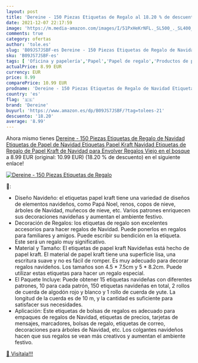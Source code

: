 ```yaml
---
layout: post
title: 'Dereine - 150 Piezas Etiquetas de Regalo al 18.20 % de descuento'
date: 2021-12-07 22:17:59
image: 'https://m.media-amazon.com/images/I/51PxHeKrNFL._SL500_._SL400_.jpg'
comments: true
category: ofertas
author: 'tole.es'
slug: 'B09JS7JSBF-es Dereine - 150 Piezas Etiquetas de Regalo de Navidad...'
sku: 'B09JS7JSBF-es'
tags: [ 'Oficina y papelería','Papel','Papel de regalo','Productos de papel para oficina','dereine','navidad', ]
actualPrice: 8.99 EUR
currency: EUR
price: 8.99
comparePrice: 10.99 EUR
prodname: 'Dereine - 150 Piezas Etiquetas de Regalo de Navidad Etiquetas de Papel de Navidad Etiquetas Papel Kraft Navidad Etiquetas de Regalo de Papel Kraft de Navidad para Envolver Regalos  Viejo en el bosque '
country: 'es'
flag: '🇪🇸'
brand: 'Dereine'
buyurl: 'https://www.amazon.es/dp/B09JS7JSBF/?tag=tolees-21'
descuento: '18.20'
average: '8.99'
---
```


Ahora mismo tienes [Dereine - 150 Piezas Etiquetas de Regalo de Navidad Etiquetas de Papel de Navidad Etiquetas Papel Kraft Navidad Etiquetas de Regalo de Papel Kraft de Navidad para Envolver Regalos  Viejo en el bosque ](https://www.amazon.es/dp/B09JS7JSBF/?tag=tolees-21) a 8.99 EUR (original: 10.99 EUR) (18.20 %  de descuento) en el siguiente enlace!

[![Dereine - 150 Piezas Etiquetas de Regalo](https://m.media-amazon.com/images/I/51PxHeKrNFL._SL500_._SL400_.jpg)](https://www.amazon.es/dp/B09JS7JSBF/?tag=tolees-21)

🔎:

- Diseño Navideño: el etiquetas papel kraft tiene una variedad de diseños de elementos navideños, como Papá Noel, renos, copos de nieve, árboles de Navidad, muñecos de nieve, etc. Varios patrones enriquecen sus decoraciones navideñas y aumentan el ambiente festivo.
- Decoración de Regalos: los etiquetas de regalo son excelentes accesorios para hacer regalos de Navidad. Puede ponerlos en regalos para familiares y amigos. Puede escribir su bendición en la etiqueta. Este será un regalo muy significativo.
- Material y Tamaño: El etiquetas de papel kraft Navideñas está hecho de papel kraft. El material de papel kraft tiene una superficie lisa, una escritura suave y no es fácil de romper. Es muy adecuado para decorar regalos navideños. Los tamaños son 4.5 * 7.5cm y 5 * 8.2cm. Puede utilizar estas etiquetas para hacer un regalo especial.
- El Paquete Incluye: Puede obtener 15 etiquetas navideñas con diferentes patrones, 10 para cada patrón, 150 etiquetas navideñas en total, 2 rollos de cuerda de algodón rojo y blanco y 1 rollo de cuerda de yute. La longitud de la cuerda es de 10 m, y la cantidad es suficiente para satisfacer sus necesidades.
- Aplicación: Este etiquetas de bolsas de regalos es adecuado para empaques de regalos de Navidad, etiquetas de precios, tarjetas de mensajes, marcadores, bolsas de regalo, etiquetas de correo, decoraciones para árboles de Navidad, etc. Los colgantes navideños hacen que sus regalos se vean más creativos y aumentan el ambiente festivo.

[🛒 Visítala!!!](https://www.amazon.es/dp/B09JS7JSBF/?tag=tolees-21)
